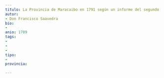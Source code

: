 ```yaml
---
titulo: La Provincia de Maracaibo en 1791 según un informe del segundo Intendente de Caracas, Don Francisco Saavedra
autor: 
- Don Francisco Saavedra
bio:
-
anio: 1789
tags:
- 
-
-
tipo:
- 
provincia:

---
```

